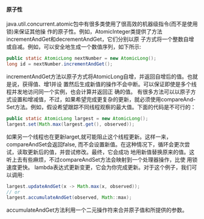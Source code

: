 #### 原子性
java.util.concurrent.atomic包中有很多类使用了很高效的机器级指令(而不是使用锁)来保证其他操
作的原子性。例如，AtomicInteger类提供了方法incrementAndGet和decrementAndGet，它们分别以原
子方式将一个整数自增或自减。例如，可以安全地生成一个数值序列，如下所示:
```java
public static AtomicLong nextNumber = new AtomicLong();
long id = nextNumber.incrementAndGet();
```
incrementAndGet方法以原子方式将AtomicLong自增，并返回自增后的值。也就是说，获得值、增1并设
置然后生成新值的操作不会中断。可以保证即使是多个线程并发地访问同一个实例，也会计算并返回正
确的值。
有很多方法可以以原子方式设置和增减值，不过，如果希望完成更复杂的更新，就必须使用compareAnd-
Set方法。例如，假设希望跟踪不同线程观察的最大值。下面的代码是不可行的：
```java
public static AtomicLong largest = new AtomicLong();
largest.set(Math.max(largest.get(), observed));
```
如果另一个线程也在更新larget,就可能阻止这个线程更新。这样一来，compareAndSet会返回false,
而不会设置新值。在这种情况下，循环会更次尝试，读取更新后的值，并尝试修改。最终，它会成功
地用新值替换原来的值。这听上去有些麻烦，不过compareAndSet方法会映射到一个处理器操作，比使
用锁速度更快。
lambda表达式更新变更，它会为你完成更新。对于这个例子，我们可以调用:
```java
largest.updateAndGet(x -> Math.max(x, observed));
// or
largest.accumulateAndGet(observed, Math::max);
```
accumulateAndGet方法利用一个二元操作符来合并原子值和所提供的参数。

